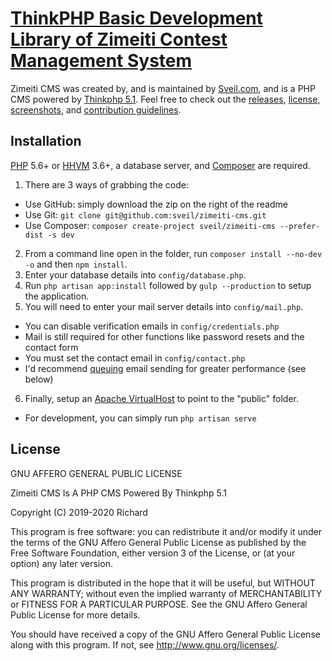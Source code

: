 # [ThinkPHP Basic Development Library of Zimeiti Contest Management System](https://sveil.com)

Zimeiti CMS was created by, and is maintained by [Sveil.com](https://sveil.com), and is a PHP CMS powered by [Thinkphp 5.1](https://github.com/top-think/thinkphp). Feel free to check out the [releases](https://github.com/sveil/zimeiti-cms/releases), [license](LICENSE), [screenshots](SCREENSHOTS.md), and [contribution guidelines](CONTRIBUTING.md).

## Installation

[PHP](https://php.net) 5.6+ or [HHVM](http://hhvm.com) 3.6+, a database server, and [Composer](https://getcomposer.org) are required.

1. There are 3 ways of grabbing the code:

-   Use GitHub: simply download the zip on the right of the readme
-   Use Git: `git clone git@github.com:sveil/zimeiti-cms.git`
-   Use Composer: `composer create-project sveil/zimeiti-cms --prefer-dist -s dev`

2. From a command line open in the folder, run `composer install --no-dev -o` and then `npm install`.
3. Enter your database details into `config/database.php`.
4. Run `php artisan app:install` followed by `gulp --production` to setup the application.
5. You will need to enter your mail server details into `config/mail.php`.

-   You can disable verification emails in `config/credentials.php`
-   Mail is still required for other functions like password resets and the contact form
-   You must set the contact email in `config/contact.php`
-   I'd recommend [queuing](#setting-up-queing) email sending for greater performance (see below)

6. Finally, setup an [Apache VirtualHost](http://httpd.apache.org/docs/current/vhosts/examples.html) to point to the "public" folder.

-   For development, you can simply run `php artisan serve`

## License

GNU AFFERO GENERAL PUBLIC LICENSE

Zimeiti CMS Is A PHP CMS Powered By Thinkphp 5.1

Copyright (C) 2019-2020 Richard

This program is free software: you can redistribute it and/or modify
it under the terms of the GNU Affero General Public License as published by
the Free Software Foundation, either version 3 of the License, or
(at your option) any later version.

This program is distributed in the hope that it will be useful,
but WITHOUT ANY WARRANTY; without even the implied warranty of
MERCHANTABILITY or FITNESS FOR A PARTICULAR PURPOSE. See the
GNU Affero General Public License for more details.

You should have received a copy of the GNU Affero General Public License
along with this program. If not, see <http://www.gnu.org/licenses/>.
